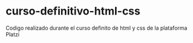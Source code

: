 # curso-definitivo-html-css
Codigo realizado durante el curso definito de html y css de la plataforma Platzi
